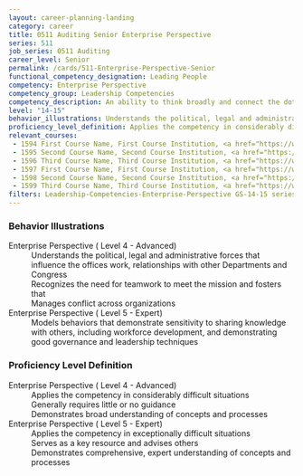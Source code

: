 ```yaml
---
layout: career-planning-landing
category: career
title: 0511 Auditing Senior Enterprise Perspective
series: 511
job_series: 0511 Auditing
career_level: Senior
permalink: /cards/511-Enterprise-Perspective-Senior
functional_competency_designation: Leading People
competency: Enterprise Perspective
competency_group: Leadership Competencies
competency_description: An ability to think broadly and connect the dots among various aspects of the enterprise 
level: "14-15"
behavior_illustrations: Understands the political, legal and administrative forces that influence the offices work, relationships with other Departments and Congress ? Recognizes the need for teamwork to meet the mission and fosters that ? Manages conflict across organizations ? Models behaviors that demonstrate sensitivity to sharing knowledge with others, including workforce development, and demonstrating good governance and leadership techniques
proficiency_level_definition: Applies the competency in considerably difficult situations ? Generally requires little or no guidance ? Demonstrates broad understanding of concepts and processes ? Applies the competency in exceptionally difficult situations ? Serves as a key resource and advises others ? Demonstrates comprehensive, expert understanding of concepts and processes
relevant_courses: 
 - 1594 First Course Name, First Course Institution, <a href="https://www.cfo.gov">www.cfo.gov</a>
 - 1595 Second Course Name, Second Course Institution, <a href="https://www.cfo.gov">www.cfo.gov</a>
 - 1596 Third Course Name, Third Course Institution, <a href="https://www.cfo.gov">www.cfo.gov</a>
 - 1597 First Course Name, First Course Institution, <a href="https://www.cfo.gov">www.cfo.gov</a>
 - 1598 Second Course Name, Second Course Institution, <a href="https://www.cfo.gov">www.cfo.gov</a>
 - 1599 Third Course Name, Third Course Institution, <a href="https://www.cfo.gov">www.cfo.gov</a>
filters: Leadership-Competencies-Enterprise-Perspective GS-14-15 series-0511
---
```


<div class="desktop:grid-col-6 margin-y-205">
  <div class="border-top-05 bg-white padding-2 shadow-5 height-full members-hover border-1px border-gray-30 border-top-orange radius-lg">
    <h3>Behavior Illustrations</h3>
    <dl class="text-base"><dt>Enterprise Perspective ( Level 4 - Advanced)</dt><dd>Understands the political, legal and administrative forces that influence the offices work, relationships with other Departments and Congress </dd><dd> Recognizes the need for teamwork to meet the mission and fosters that </dd><dd> Manages conflict across organizations</dd><dt>Enterprise Perspective ( Level 5 - Expert)</dt><dd>Models behaviors that demonstrate sensitivity to sharing knowledge with others, including workforce development, and demonstrating good governance and leadership techniques</dd></dl>
  </div>
</div>
<div class="desktop:grid-col-6 margin-y-205">
  <div class="border-top-05 bg-white padding-2 shadow-5 height-full members-hover border-1px border-gray-30 border-top-orange radius-lg">
    <h3>Proficiency Level Definition</h3>
    <dl class="text-base"><dt>Enterprise Perspective ( Level 4 - Advanced)</dt><dd>Applies the competency in considerably difficult situations </dd><dd> Generally requires little or no guidance </dd><dd> Demonstrates broad understanding of concepts and processes</dd><dt>Enterprise Perspective ( Level 5 - Expert)</dt><dd>Applies the competency in exceptionally difficult situations </dd><dd> Serves as a key resource and advises others </dd><dd> Demonstrates comprehensive, expert understanding of concepts and processes</dd></dl>
  </div>
</div>